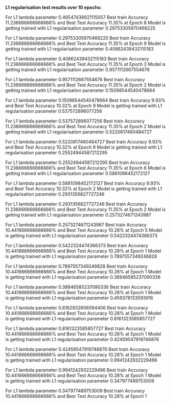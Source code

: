 **L1 regularisation test results over 10 epochs:**

For L1 lambda parameter 0.46547436621115057 Best train Accuracy 11.236666666666666% and Best Test Accuracy 11.35% at Epoch 8
Model is getting trained with L1 regularisation parameter 0.29753305970468225
 

For L1 lambda parameter 0.29753305970468225 Best train Accuracy 11.236666666666666% and Best Test Accuracy 11.35% at Epoch 9
Model is getting trained with L1 regularisation parameter 0.40862439432115183
 

For L1 lambda parameter 0.40862439432115183 Best train Accuracy 11.236666666666666% and Best Test Accuracy 11.35% at Epoch 3
Model is getting trained with L1 regularisation parameter 0.9571112667554676
 

For L1 lambda parameter 0.9571112667554676 Best train Accuracy 11.236666666666666% and Best Test Accuracy 11.35% at Epoch 2
Model is getting trained with L1 regularisation parameter 0.15098544540478664

For L1 lambda parameter 0.15098544540478664 Best train Accuracy 9.93% and Best Test Accuracy 10.32% at Epoch 9
Model is getting trained with L1 regularisation parameter 0.537572896077256

For L1 lambda parameter 0.537572896077256 Best train Accuracy 11.236666666666666% and Best Test Accuracy 11.35% at Epoch 2
Model is getting trained with L1 regularisation parameter 0.5220817460484727
 
For L1 lambda parameter 0.5220817460484727 Best train Accuracy 9.93% and Best Test Accuracy 10.32% at Epoch 8
Model is getting trained with L1 regularisation parameter 0.25524944587212295
 
For L1 lambda parameter 0.25524944587212295 Best train Accuracy 11.236666666666666% and Best Test Accuracy 11.35% at Epoch 6
Model is getting trained with L1 regularisation parameter 0.5881098452172127
 
For L1 lambda parameter 0.5881098452172127 Best train Accuracy 9.93% and Best Test Accuracy 10.32% at Epoch 2
Model is getting trained with L1 regularisation parameter 0.2931356827727246

For L1 lambda parameter 0.2931356827727246 Best train Accuracy 11.236666666666666% and Best Test Accuracy 11.35% at Epoch 2
Model is getting trained with L1 regularisation parameter 0.2573274671243987
 
For L1 lambda parameter 0.2573274671243987 Best train Accuracy 10.441666666666666% and Best Test Accuracy 10.28% at Epoch 5
Model is getting trained with L1 regularisation parameter 0.5422324474366373
 
For L1 lambda parameter 0.5422324474366373 Best train Accuracy 10.441666666666666% and Best Test Accuracy 10.28% at Epoch 1
Model is getting trained with L1 regularisation parameter 0.7897557349246828
 
For L1 lambda parameter 0.7897557349246828 Best train Accuracy 10.441666666666666% and Best Test Accuracy 10.28% at Epoch 1
Model is getting trained with L1 regularisation parameter 0.38946585237090336
 
For L1 lambda parameter 0.38946585237090336 Best train Accuracy 10.441666666666666% and Best Test Accuracy 10.28% at Epoch 1
Model is getting trained with L1 regularisation parameter 0.459378133593916

For L1 lambda parameter 0.8162832606094406 Best train Accuracy 10.441666666666666% and Best Test Accuracy 10.28% at Epoch 1
Model is getting trained with L1 regularisation parameter 0.8161323585857727

For L1 lambda parameter 0.8161323585857727 Best train Accuracy 10.441666666666666% and Best Test Accuracy 10.28% at Epoch 1
Model is getting trained with L1 regularisation parameter 0.42459547919746876

For L1 lambda parameter 0.42459547919746876 Best train Accuracy 10.441666666666666% and Best Test Accuracy 10.28% at Epoch 1
Model is getting trained with L1 regularisation parameter 0.9941242932229496

For L1 lambda parameter 0.9941242932229496 Best train Accuracy 10.441666666666666% and Best Test Accuracy 10.28% at Epoch 1
Model is getting trained with L1 regularisation parameter 0.347977489753009

For L1 lambda parameter 0.347977489753009 Best train Accuracy 10.441666666666666% and Best Test Accuracy 10.28% at Epoch 1
